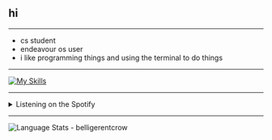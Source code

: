 ## hi
***

* cs student
* endeavour os user
* i like programming things and using the terminal to do things

***
[![My Skills](https://skillicons.dev/icons?i=bash,c,cpp,html,css,py,discord,git,linux,vim,vscode,processing&perline=6)](https://skillicons.dev) 
***

<details>
<summary>Listening on the Spotify</summary>
![Alt text](https://spotify-recently-played-readme.vercel.app/api?user=9wuztcs8h72hav3izutdunf66)
</details>
                            
***
<img align="left" alt="Language Stats - belligerentcrow" src="https://github-readme-stats.vercel.app/api/top-langs/?username=belligerentcrow&hide_border=true&theme=tokyonight" />
<br><br>


